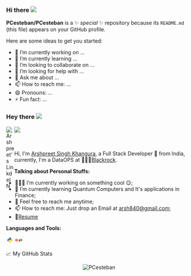 ### Hi there <img src="https://media.giphy.com/media/hvRJCLFzcasrR4ia7z/giphy.gif" width="25px">


**PCesteban/PCesteban** is a ✨ _special_ ✨ repository because its `README.md` (this file) appears on your GitHub profile.

Here are some ideas to get you started:

- 🔭 I’m currently working on ...
- 🌱 I’m currently learning ...
- 👯 I’m looking to collaborate on ...
- 🤔 I’m looking for help with ...
- 💬 Ask me about ...
- 📫 How to reach me: ...
- 😄 Pronouns: ...
- ⚡ Fun fact: ...

### Hey there <img src="https://media.giphy.com/media/hvRJCLFzcasrR4ia7z/giphy.gif" width="25px">


<a href="https://www.linkedin.com/in/arshpreet-singh-167771149/">
  <img align="left" alt="Arshpreet's LinkdeIN" width="22px" src="https://cdn.jsdelivr.net/npm/simple-icons@v3/icons/linkedin.svg" />
</a>


![](https://visitor-badge.glitch.me/badge?page_id=abhisheknaiidu.abhisheknaiidu)

<br />

Hi, I'm [Arshpreet Singh Khangura](https://arshpreetsingh.github.io/), a Full Stack Developer 🚀 from India, currently, I'm a DataOPS  at 👨🏽‍💼[Blackrock](https://www.blackrock.com/corporate/global-directory).


**Talking about Personal Stuffs:**

- 👨🏽‍💻 I’m currently working on something cool :wink:;
- 🌱 I’m currently learning Quantum Computers and It's applications in Finance;
- 💬 Feel free to reach me anytime;
- 📫 How to reach me: Just drop an Email at arsh840@gmail.com;
- 📝[Resume](https://github.com/arshpreetsingh/resume_latex_xetex/blob/master/cv.pdf)

**Languages and Tools:**  

<code><img height="20" src="https://raw.githubusercontent.com/github/explore/80688e429a7d4ef2fca1e82350fe8e3517d3494d/topics/python/python.png"></code>
<code><img height="20" src="https://raw.githubusercontent.com/github/explore/80688e429a7d4ef2fca1e82350fe8e3517d3494d/topics/git/git.png"></code>




<summary>📈 My GitHub Stats</summary>

<p align="center"> <img src="https://github-readme-stats.vercel.app/api?username=PCesteban&count_private=true&show_icons=true&theme=algolia" alt="PCesteban" />


